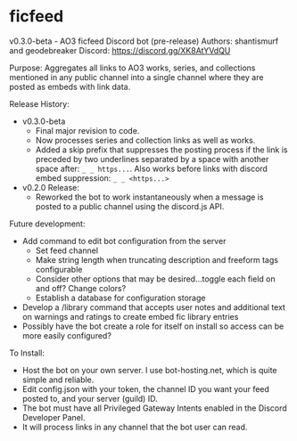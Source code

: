 # ficfeed
v0.3.0-beta - AO3 ficfeed Discord bot (pre-release)
Authors: shantismurf and geodebreaker
Discord: https://discord.gg/XK8AtYVdQU

Purpose:
Aggregates all links to AO3 works, series, and collections mentioned in any public channel into a single channel where they are posted as embeds with link data.

Release History:
- v0.3.0-beta
  - Final major revision to code.
  - Now processes series and collection links as well as works.
  - Added a skip prefix that suppresses the posting process if the link is preceded by two underlines separated by a space with another space after: `_ _ https...`. Also works before links with discord embed suppression: `_ _ <https...>`
- v0.2.0 Release:
  - Reworked the bot to work instantaneously when a message is posted to a public channel using the discord.js API.


Future development:
- Add command to edit bot configuration from the server
  - Set feed channel
  - Make string length when truncating description and freeform tags configurable
  - Consider other options that may be desired...toggle each field on and off? Change colors?
  - Establish a database for configuration storage
- Develop a /library command that accepts user notes and additional text on warnings and ratings to create embed fic library entries
- Possibly have the bot create a role for itself on install so access can be more easily configured?


To Install:
- Host the bot on your own server. I use bot-hosting.net, which is quite simple and reliable.
- Edit config.json with your token, the channel ID you want your feed posted to, and your server (guild) ID.
- The bot must have all Privileged Gateway Intents enabled in the Discord Developer Panel.
- It will process links in any channel that the bot user can read.
